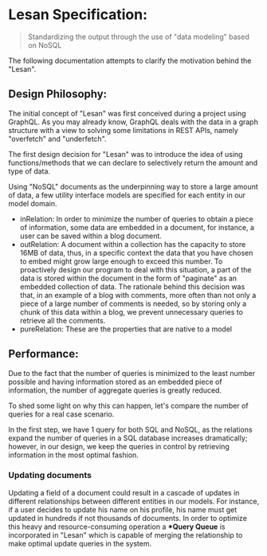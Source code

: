 # **Lesan** Specification:

> Standardizing the output through the use of "data modeling" based on NoSQL

The following documentation attempts to clarify the motivation behind the "Lesan".

## Design Philosophy:

The initial concept of "Lesan" was first conceived during a project using GraphQL. As you may already know, GraphQL deals with the data in a graph structure with a view to solving some limitations in REST APIs, namely "overfetch" and "underfetch".

The first design decision for "Lesan" was to introduce the idea of using functions/methods that we can declare to selectively return the amount and type of data.

Using "NoSQL" documents as the underpinning way to store a large amount of data, a few utility interface models are specified for each entity in our model domain.

- inRelation: In order to minimize the number of queries to obtain a piece of information, some data are embedded in a document, for instance, a user can be saved within a blog document.
- outRelation: A document within a collection has the capacity to store 16MB of data, thus, in a specific context the data that you have chosen to embed might grow large enough to exceed this number.
  To proactively design our program to deal with this situation, a part of the data is stored within the document in the form of "paginate" as an embedded collection of data.
  The rationale behind this decision was that, in an example of a blog with comments, more often than not only a piece of a large number of comments is needed, so by storing only a chunk of this data within a blog, we prevent unnecessary queries to retrieve all the comments.
- pureRelation: These are the properties that are native to a model

## Performance:

Due to the fact that the number of queries is minimized to the least number possible and having information stored as an embedded piece of information, the number of aggregate queries is greatly reduced.

To shed some light on why this can happen, let's compare the number of queries for a real case scenario.

In the first step, we have 1 query for both SQL and NoSQL, as the relations expand the number of queries in a SQL database increases dramatically; however, in our design, we keep the queries in control by retrieving information in the most optimal fashion.

### Updating documents

Updating a field of a document could result in a cascade of updates in different relationships between different entities in our models. For instance, if a user decides to update his name on his profile, his name must get updated in hundreds if not thousands of documents. In order to optimize this heavy and resource-consuming operation a **\*Query Queue** is incorporated in "Lesan" which is capable of merging the relationship to make optimal update queries in the system.
